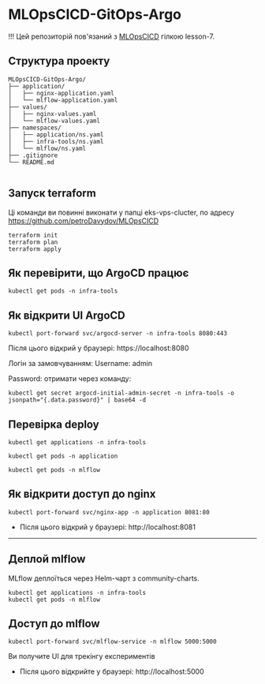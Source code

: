 # MLOpsCICD-GitOps-Argo
<!-- gitops repositiry:namespaces/application/nginx.yaml, ns.yaml; namespaces/infra-tools/ns.yaml; readme.md -->

!!! Цей репозиторій пов'язаний з [MLOpsCICD](https://github.com/petroDavydov/MLOpsCICD/tree/lesson-7) гілкою lesson-7.

## Структура проекту

```
MLOpsCICD-GitOps-Argo/
├── application/
│   ├── nginx-application.yaml
│   └── mlflow-application.yaml
├── values/
│   ├── nginx-values.yaml
│   └── mlflow-values.yaml
├── namespaces/
│   ├── application/ns.yaml
│   ├── infra-tools/ns.yaml
│   └── mlflow/ns.yaml
├── .gitignore
└── README.md


```


## Запуск terraform

Ці команди ви повинні виконати у папці eks-vps-clucter, по адресу https://github.com/petroDavydov/MLOpsCICD

```
terraform init
terraform plan
terraform apply
```

## Як перевірити, що ArgoCD працює

```
kubectl get pods -n infra-tools
```

## Як відкрити UI ArgoCD

```
kubectl port-forward svc/argocd-server -n infra-tools 8080:443
```

Після цього відкрий у браузері: https://localhost:8080

Логін за замовчуванням:
Username: admin

Password: отримати через команду:

```
kubectl get secret argocd-initial-admin-secret -n infra-tools -o jsonpath="{.data.password}" | base64 -d
```

## Перевірка deploy

```
kubectl get applications -n infra-tools
```

```
kubectl get pods -n application
```

```
kubectl get pods -n mlflow
```

## Як відкрити доступ до nginx

```
kubectl port-forward svc/nginx-app -n application 8081:80
```

* Після цього відкрий у браузері: http://localhost:8081

--------------------------------------------------------------------------------------------------------------------------------


## Деплой mlflow

MLflow деплоїться через Helm-чарт з community-charts.

```
kubectl get applications -n infra-tools
kubectl get pods -n mlflow
```

## Доступ до mlflow

```
kubectl port-forward svc/mlflow-service -n mlflow 5000:5000

```

Ви получите UI для трекінгу експериментів

* Після цього відкрийте у браузері: http://localhost:5000